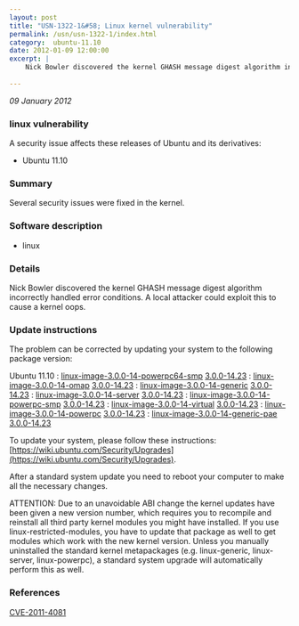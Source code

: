 ```yaml
---
layout: post
title: "USN-1322-1&#58; Linux kernel vulnerability"
permalink: /usn/usn-1322-1/index.html
category:  ubuntu-11.10
date: 2012-01-09 12:00:00
excerpt: |
    Nick Bowler discovered the kernel GHASH message digest algorithm incorrectly handled error conditions. A local attacker could exploit this to cause a kernel oops. 
    
--- 
```

 
 

*09 January 2012*

### linux vulnerability

A security issue affects these releases of Ubuntu and its derivatives:

* Ubuntu 11.10

### Summary

Several security issues were fixed in the kernel. 

### Software description

* linux 

### Details

Nick Bowler discovered the kernel GHASH message digest algorithm incorrectly handled error conditions. A local attacker could exploit this to cause a kernel oops. 

### Update instructions

The problem can be corrected by updating your system to the following package version:

Ubuntu 11.10
 : [linux-image-3.0.0-14-powerpc64-smp](https://launchpad.net/ubuntu/+source/linux) <span> [3.0.0-14.23](https://launchpad.net/ubuntu/+source/linux/3.0.0-14.23) </span> 
 : [linux-image-3.0.0-14-omap](https://launchpad.net/ubuntu/+source/linux) <span> [3.0.0-14.23](https://launchpad.net/ubuntu/+source/linux/3.0.0-14.23) </span> 
 : [linux-image-3.0.0-14-generic](https://launchpad.net/ubuntu/+source/linux) <span> [3.0.0-14.23](https://launchpad.net/ubuntu/+source/linux/3.0.0-14.23) </span> 
 : [linux-image-3.0.0-14-server](https://launchpad.net/ubuntu/+source/linux) <span> [3.0.0-14.23](https://launchpad.net/ubuntu/+source/linux/3.0.0-14.23) </span> 
 : [linux-image-3.0.0-14-powerpc-smp](https://launchpad.net/ubuntu/+source/linux) <span> [3.0.0-14.23](https://launchpad.net/ubuntu/+source/linux/3.0.0-14.23) </span> 
 : [linux-image-3.0.0-14-virtual](https://launchpad.net/ubuntu/+source/linux) <span> [3.0.0-14.23](https://launchpad.net/ubuntu/+source/linux/3.0.0-14.23) </span> 
 : [linux-image-3.0.0-14-powerpc](https://launchpad.net/ubuntu/+source/linux) <span> [3.0.0-14.23](https://launchpad.net/ubuntu/+source/linux/3.0.0-14.23) </span> 
 : [linux-image-3.0.0-14-generic-pae](https://launchpad.net/ubuntu/+source/linux) <span> [3.0.0-14.23](https://launchpad.net/ubuntu/+source/linux/3.0.0-14.23) </span> 

To update your system, please follow these instructions: [https://wiki.ubuntu.com/Security/Upgrades](https://wiki.ubuntu.com/Security/Upgrades).

After a standard system update you need to reboot your computer to make all the necessary changes.

ATTENTION: Due to an unavoidable ABI change the kernel updates have been given a new version number, which requires you to recompile and reinstall all third party kernel modules you might have installed. If you use linux-restricted-modules, you have to update that package as well to get modules which work with the new kernel version. Unless you manually uninstalled the standard kernel metapackages (e.g. linux-generic, linux-server, linux-powerpc), a standard system upgrade will automatically perform this as well. 

### References

 
 [CVE-2011-4081](http://people.ubuntu.com/~ubuntu-security/cve/CVE-2011-4081)
 

